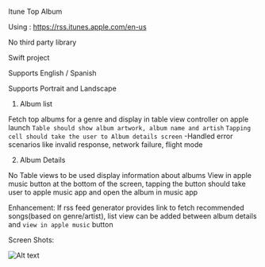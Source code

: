 Itune Top Album

Using : https://rss.itunes.apple.com/en-us

No third party library

Swift project

Supports English / Spanish

Supports Portrait and Landscape

1. Album list

Fetch top albums for a genre and display in table view controller on apple launch
    `Table should show album artwork, album name and artish`
    `Tapping cell should take the user to Album details screen`
        -Handled error scenarios like invalid response, network failure, flight mode

2. Album Details

No Table views to be used display information about albums
View in apple music button at the bottom of the screen, tapping the button should take user to apple music app and open the album in music app


Enhancement:
If rss feed generator provides link to fetch recommended songs(based on genre/artist), list view can be added between album details and `view in apple music` button


Screen Shots:

![Alt text](/../master/Screen_shots/IMG_4897.PNG?raw=true)
